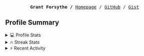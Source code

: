 <p><pre align="center"><strong>Grant Forsythe /</strong> <a href="https://www.grantwforsythe.com/">Homepage</a> / <a href="https://github.com/grantwforsythe">GitHub</a> / <a href="https://gist.github.com/grantwforsythe">Gist</a></pre></p>
 
<h2 align="left">Profile Summary</h2>
<details>
    <summary>💻 Profile Stats</summary>
    <div align="center">
        <img alt="GitHub stats" src="https://github-readme-stats.vercel.app/api?username=grantwforsythe&count_private=true&show_icons=true&hide=stars&border_radius=7&include_all_commits=true&hide_rank=true&custom_title=Grant%27s%20GitHub%20Stats">
        <img alt="Top languages" src="https://github-readme-stats.vercel.app/api/top-langs/?username=grantwforsythe&hide=jupyter+notebook,vim+script&layout=compact&langs_count=6">
    </div>
    <p style="font-size: 11px;" align="center">
        <strong>Note:</strong> Top languages is only a metric of the languages my public code consists of and doesn't reflect experience or skill level.
    </p>
</details>

<details>
    <summary>🔥 Streak Stats</summary>
        <div align="center">
            <img alt="Streak stats" src="https://github-readme-streak-stats.herokuapp.com/?user=grantwforsythe">
        </div>
</details>

 <details>
    <summary>⚡ Recent Activity</summary>
    
  <!--START_SECTION:activity-->
1. 💪 Opened PR [#7](https://github.com/grantwforsythe/monkey/pull/7) in [grantwforsythe/monkey](https://github.com/grantwforsythe/monkey)
2. 🎉 Merged PR [#6](https://github.com/grantwforsythe/monkeylang/pull/6) in [grantwforsythe/monkeylang](https://github.com/grantwforsythe/monkeylang)
3. 💪 Opened PR [#6](https://github.com/grantwforsythe/monkeylang/pull/6) in [grantwforsythe/monkeylang](https://github.com/grantwforsythe/monkeylang)
4. 🎉 Merged PR [#5](https://github.com/grantwforsythe/monkeylang/pull/5) in [grantwforsythe/monkeylang](https://github.com/grantwforsythe/monkeylang)
5. 💪 Opened PR [#5](https://github.com/grantwforsythe/monkeylang/pull/5) in [grantwforsythe/monkeylang](https://github.com/grantwforsythe/monkeylang)
  <!--END_SECTION:activity-->
    
 </details>
